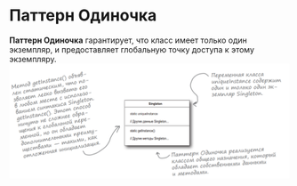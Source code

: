 # Паттерн Одиночка

**Паттерн Одиночка** гарантирует, что класс имеет только один экземпляр, и предоставляет глобальную точку
доступа к этому экземпляру.
![singleton](img/singleton.png)
